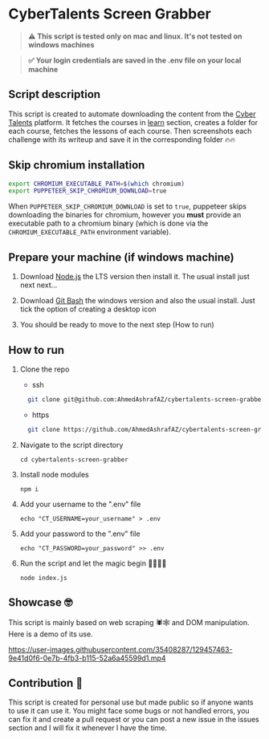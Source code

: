 # CyberTalents Screen Grabber

> **⚠️ This script is tested only on mac and linux. It's not tested on windows machines**

> **✅ Your login credentials are saved in the .env file on your local machine**

## Script description

This script is created to automate downloading the content from the [Cyber Talents](https://cybertalents.com/) platform. It fetches the courses in [learn](https://cybertalents.com/learn) section, creates a folder for each course, fetches the lessons of each course. Then screenshots each challenge with its writeup and save it in the corresponding folder 🔥🔥

## Skip chromium installation

```bash
export CHROMIUM_EXECUTABLE_PATH=$(which chromium)
export PUPPETEER_SKIP_CHROMIUM_DOWNLOAD=true
```

When `PUPPETEER_SKIP_CHROMIUM_DOWNLOAD` is set to `true`, puppeteer skips downloading the binaries for chromium, however you **must** provide an executable path to a chromium binary (which is done via the `CHROMIUM_EXECUTABLE_PATH` environment variable).

## Prepare your machine (if windows machine)

1. Download [Node.js](https://nodejs.org/en/) the LTS version then install it. The usual install just next next...

2. Download [Git Bash](https://git-scm.com/downloads) the windows version and also the usual install. Just tick the option of creating a desktop icon

3. You should be ready to move to the next step (How to run)

## How to run

1.  Clone the repo

    - ssh

    ```bash
      git clone git@github.com:AhmedAshrafAZ/cybertalents-screen-grabber.git
    ```

    - https

    ```bash
      git clone https://github.com/AhmedAshrafAZ/cybertalents-screen-grabber.git
    ```

2.  Navigate to the script directory

    ```
    cd cybertalents-screen-grabber
    ```

3.  Install node modules

    ```
    npm i
    ```

4.  Add your username to the ".env" file

    ```
    echo "CT_USERNAME=your_username" > .env
    ```

5.  Add your password to the ".env" file

    ```
    echo "CT_PASSWORD=your_password" >> .env
    ```

6.  Run the script and let the magic begin 🎩🎩🔥🔥
    ```
    node index.js
    ```

## Showcase 🤓

This script is mainly based on web scraping 🕷🕸 and DOM manipulation. Here is a demo of its use.

https://user-images.githubusercontent.com/35408287/129457463-9e41d0f6-0e7b-4fb3-b115-52a6a45599d1.mp4

## Contribution 👀

This script is created for personal use but made public so if anyone wants to use it can use it. You might face some bugs or not handled errors, you can fix it and create a pull request or you can post a new issue in the issues section and I will fix it whenever I have the time.
